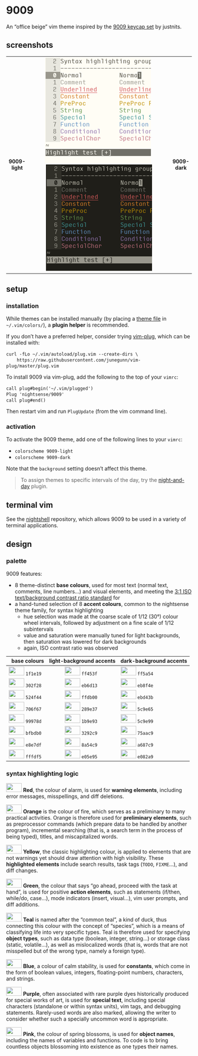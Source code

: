<h1 id="9009">9009</h1>

<p>An “office beige” vim theme inspired by the <a href="https://imgur.com/r/MechanicalKeyboards/d605YFz">9009 keycap set</a> by justnits.</p>

<h2 id="screenshots">screenshots</h2>

<table>
<tr></tr><tr><td align="center"><strong>9009-<br />light</strong></td>
<td align="center"><img src="/img/screenshot-9009-light.png" alt="screenshot of the 9009-light vim theme" width="288" /> <img src="/img/screenshot-9009-dark.png" alt="screenshot of the 9009-dark vim theme" width="288" /></td>
<td align="center"><strong>9009-<br />dark</strong></td></tr>
</table>

<h2 id="setup">setup</h2>

<h3 id="installation">installation</h3>

<p>While themes can be installed manually (by placing a <a href="https://github.com/nightsense/9009/tree/master/colors">theme file</a> in <code class="highlighter-rouge">~/.vim/colors/</code>), a <strong>plugin helper</strong> is recommended.</p>

<p>If you don’t have a preferred helper, consider trying <a href="https://github.com/junegunn/vim-plug">vim-plug</a>, which can be installed with:</p>

<div class="highlighter-rouge"><pre class="highlight"><code>curl -fLo ~/.vim/autoload/plug.vim --create-dirs \
    https://raw.githubusercontent.com/junegunn/vim-plug/master/plug.vim
</code></pre>
</div>

<p>To install 9009 via vim-plug, add the following to the top of your <code class="highlighter-rouge">vimrc</code>:</p>

<div class="highlighter-rouge"><pre class="highlight"><code>call plug#begin('~/.vim/plugged')
Plug 'nightsense/9009'
call plug#end()
</code></pre>
</div>

<p>Then restart vim and run <code class="highlighter-rouge">PlugUpdate</code> (from the vim command line).</p>

<h3 id="activation">activation</h3>

<p>To activate the 9009 theme, add one of the following lines to your <code class="highlighter-rouge">vimrc</code>:</p>

<ul>
  <li><code class="highlighter-rouge">colorscheme 9009-light</code></li>
  <li><code class="highlighter-rouge">colorscheme 9009-dark</code></li>
</ul>

<p>Note that the <code class="highlighter-rouge">background</code> setting doesn’t affect this theme.</p>

<blockquote>
  <p>To assign themes to specific intervals of the day, try the <a href="https://github.com/nightsense/night-and-day">night-and-day</a> plugin.</p>
</blockquote>

<h2 id="terminal-vim">terminal vim</h2>

<p>See the <a href="https://github.com/nightsense/nightshell">nightshell</a> repository, which allows 9009 to be used in a variety of terminal applications.</p>

<h2 id="design">design</h2>

<h3 id="palette">palette</h3>

<p>9009 features:</p>

<ul>
  <li>8 theme-distinct <strong>base colours</strong>, used for most text (normal text, comments, line numbers…)  and visual elements, and meeting the <a href="https://www.w3.org/TR/UNDERSTANDING-WCAG20/visual-audio-contrast-contrast.html#visual-audio-contrast-contrast-73-head">3:1 ISO text/background contrast ratio standard</a> for</li>
  <li>a hand-tuned selection of 8 <strong>accent colours</strong>, common to the nightsense theme family, for syntax highlighting
    <ul>
      <li>hue selection was made at the coarse scale of 1/12 (30°) colour wheel intervals, followed by adjustment on a fine scale of 1/12 subintervals</li>
      <li>value and saturation were manually tuned for light backgrounds, then saturation was lowered for dark backgrounds</li>
      <li>again, ISO contrast ratio was observed</li>
    </ul>
  </li>
</ul>

<table>
  <thead>
    <tr>
      <th style="text-align: right">base colours</th>
      <th style="text-align: center">light-background accents</th>
      <th style="text-align: left">dark-background accents</th>
    </tr>
  </thead>
  <tbody>
    <tr>
      <td style="text-align: right"><img src="http://www.colorhexa.com/1f1e19.png" height="24" width="42" /> <code class="highlighter-rouge">1f1e19</code> </td>
      <td style="text-align: center"><img src="http://www.colorhexa.com/ff453f.png" height="24" width="42" /> <code class="highlighter-rouge">ff453f</code> </td>
      <td style="text-align: left"><img src="http://www.colorhexa.com/ff5a54.png" height="24" width="42" /> <code class="highlighter-rouge">ff5a54</code></td>
    </tr>
    <tr>
      <td style="text-align: right"><img src="http://www.colorhexa.com/302f28.png" height="24" width="42" /> <code class="highlighter-rouge">302f28</code> </td>
      <td style="text-align: center"><img src="http://www.colorhexa.com/eb6d13.png" height="24" width="42" /> <code class="highlighter-rouge">eb6d13</code> </td>
      <td style="text-align: left"><img src="http://www.colorhexa.com/eb8f4e.png" height="24" width="42" /> <code class="highlighter-rouge">eb8f4e</code></td>
    </tr>
    <tr>
      <td style="text-align: right"><img src="http://www.colorhexa.com/524f44.png" height="24" width="42" /> <code class="highlighter-rouge">524f44</code> </td>
      <td style="text-align: center"><img src="http://www.colorhexa.com/ffdb00.png" height="24" width="42" /> <code class="highlighter-rouge">ffdb00</code> </td>
      <td style="text-align: left"><img src="http://www.colorhexa.com/ebd43b.png" height="24" width="42" /> <code class="highlighter-rouge">ebd43b</code></td>
    </tr>
    <tr>
      <td style="text-align: right"><img src="http://www.colorhexa.com/706f67.png" height="24" width="42" /> <code class="highlighter-rouge">706f67</code> </td>
      <td style="text-align: center"><img src="http://www.colorhexa.com/289e37.png" height="24" width="42" /> <code class="highlighter-rouge">289e37</code> </td>
      <td style="text-align: left"><img src="http://www.colorhexa.com/5c9e65.png" height="24" width="42" /> <code class="highlighter-rouge">5c9e65</code></td>
    </tr>
    <tr>
      <td style="text-align: right"><img src="http://www.colorhexa.com/99978d.png" height="24" width="42" /> <code class="highlighter-rouge">99978d</code> </td>
      <td style="text-align: center"><img src="http://www.colorhexa.com/1b9e93.png" height="24" width="42" /> <code class="highlighter-rouge">1b9e93</code> </td>
      <td style="text-align: left"><img src="http://www.colorhexa.com/5c9e99.png" height="24" width="42" /> <code class="highlighter-rouge">5c9e99</code></td>
    </tr>
    <tr>
      <td style="text-align: right"><img src="http://www.colorhexa.com/bfbdb0.png" height="24" width="42" /> <code class="highlighter-rouge">bfbdb0</code> </td>
      <td style="text-align: center"><img src="http://www.colorhexa.com/3292c9.png" height="24" width="42" /> <code class="highlighter-rouge">3292c9</code> </td>
      <td style="text-align: left"><img src="http://www.colorhexa.com/75aac9.png" height="24" width="42" /> <code class="highlighter-rouge">75aac9</code></td>
    </tr>
    <tr>
      <td style="text-align: right"><img src="http://www.colorhexa.com/e8e7df.png" height="24" width="42" /> <code class="highlighter-rouge">e8e7df</code> </td>
      <td style="text-align: center"><img src="http://www.colorhexa.com/8a54c9.png" height="24" width="42" /> <code class="highlighter-rouge">8a54c9</code> </td>
      <td style="text-align: left"><img src="http://www.colorhexa.com/a687c9.png" height="24" width="42" /> <code class="highlighter-rouge">a687c9</code></td>
    </tr>
    <tr>
      <td style="text-align: right"><img src="http://www.colorhexa.com/fffdf5.png" height="24" width="42" /> <code class="highlighter-rouge">fffdf5</code> </td>
      <td style="text-align: center"><img src="http://www.colorhexa.com/e05e95.png" height="24" width="42" /> <code class="highlighter-rouge">e05e95</code> </td>
      <td style="text-align: left"><img src="http://www.colorhexa.com/e082a9.png" height="24" width="42" /> <code class="highlighter-rouge">e082a9</code></td>
    </tr>
  </tbody>
</table>

<h3 id="syntax-highlighting-logic">syntax highlighting logic</h3>

<p><img src="http://www.colorhexa.com/ff453f.png" height="24" width="42" />
<strong>Red</strong>, the colour of alarm, is used for <strong>warning elements</strong>, including error messages, misspellings, and diff deletions.</p>

<p><img src="http://www.colorhexa.com/eb6d13.png" height="24" width="42" />
<strong>Orange</strong> is the colour of fire, which serves as a preliminary to many practical activities. Orange is therefore used for <strong>preliminary elements</strong>, such as preprocessor commands (which prepare data to be handled by another program), incremental searching (that is, a search term in the process of being typed), titles, and miscapitalized words.</p>

<p><img src="http://www.colorhexa.com/ffdb00.png" height="24" width="42" />
<strong>Yellow</strong>, the classic highlighting colour, is applied to elements that are not warnings yet should draw attention with high visibility. These <strong>highlighted elements</strong> include search results, task tags (<code class="highlighter-rouge">TODO</code>, <code class="highlighter-rouge">FIXME</code>…), and diff changes.</p>

<p><img src="http://www.colorhexa.com/289e37.png" height="24" width="42" />
<strong>Green</strong>, the colour that says “go ahead, proceed with the task at hand”, is used for positive <strong>action elements</strong>, such as statements (if/then, while/do, case…), mode indicators (insert, visual…), vim user prompts, and diff additions.</p>

<p><img src="http://www.colorhexa.com/1b9e93.png" height="24" width="42" />
<strong>Teal</strong> is named after the “common teal”, a kind of duck, thus connecting this colour with the concept of “species”, which is a means of classifying life into very specific types. Teal is therefore used for specifying <strong>object types</strong>, such as data type (boolean, integer, string…) or storage class (static, volatile…), as well as mislocalized words (that is, words that are not misspelled but of the wrong type, namely a foreign type).</p>

<p><img src="http://www.colorhexa.com/3292c9.png" height="24" width="42" />
<strong>Blue</strong>, a colour of calm stability, is used for <strong>constants</strong>, which come in the form of boolean values, integers, floating-point numbers, characters, and strings.</p>

<p><img src="http://www.colorhexa.com/8a54c9.png" height="24" width="42" />
<strong>Purple</strong>, often associated with rare purple dyes historically produced for special works of art, is used for <strong>special text</strong>, including special characters (standalone or within syntax units), vim tags, and debugging statements. Rarely-used words are also marked, allowing the writer to consider whether such a specially uncommon word is appropriate.</p>

<p><img src="http://www.colorhexa.com/e05e95.png" height="24" width="42" />
<strong>Pink</strong>, the colour of spring blossoms, is used for <strong>object names</strong>, including the names of variables and functions. To code is to bring countless objects blossoming into existence as one types their names.</p>
